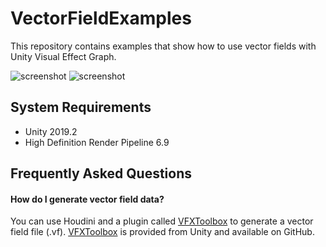 VectorFieldExamples
===================

This repository contains examples that show how to use vector fields with
Unity Visual Effect Graph.

![screenshot](https://i.imgur.com/SrcqEPzm.jpg)
![screenshot](https://i.imgur.com/elRJOr8m.jpg)

System Requirements
-------------------

- Unity 2019.2
- High Definition Render Pipeline 6.9

Frequently Asked Questions
--------------------------

#### How do I generate vector field data?

You can use Houdini and a plugin called [VFXToolbox] to generate a vector
field file (.vf). [VFXToolbox] is provided from Unity and available on GitHub.

[VFXToolBox]: https://github.com/Unity-Technologies/VFXToolbox
